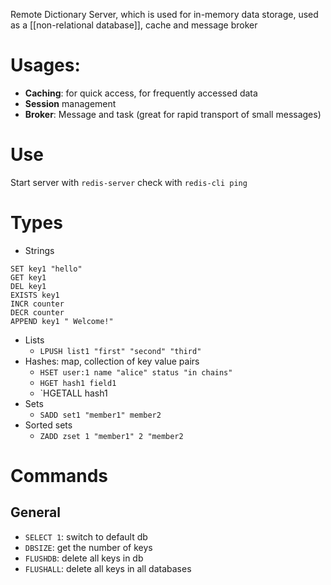 Remote Dictionary Server, which is used for in-memory data storage, used as a [[non-relational database]], cache and message broker

# Usages:
- **Caching**: for quick access, for frequently accessed data
- **Session** management
- **Broker**: Message and task (great for rapid transport of small messages)


# Use
Start server with `redis-server`
check with `redis-cli ping`

# Types
- Strings
```
SET key1 "hello"
GET key1
DEL key1
EXISTS key1
INCR counter
DECR counter
APPEND key1 " Welcome!"
```

- Lists
	- `LPUSH list1 "first" "second" "third"`
- Hashes: map, collection of key value pairs
	- `HSET user:1 name "alice" status "in chains"`
	- `HGET hash1 field1`
	- `HGETALL hash1
- Sets
	- `SADD set1 "member1" member2`
- Sorted sets
	- `ZADD zset 1 "member1" 2 "member2`

# Commands
## General
- `SELECT 1`: switch to default db
- `DBSIZE`: get the number of keys
- `FLUSHDB`: delete all keys in db
- `FLUSHALL`: delete all keys in all databases
